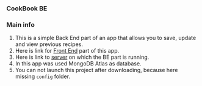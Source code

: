 ### CookBook BE

### Main info
1. This is a simple Back End part of an app that allows you to save, update and view previous recipes.
2. Here is link for [Front End](https://github.com/OMatiykiv/cookBook-FE) part of this app.
3. Here is link to [server](https://simple-cookbook-app.herokuapp.com) on which the BE part is running.
4. In this app was used MongoDB Atlas as database.
5. You can not launch this project after downloading, because here missing ```config``` folder.